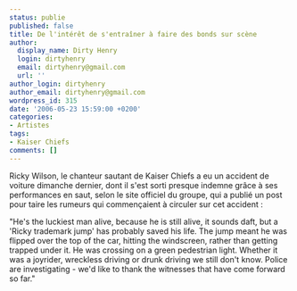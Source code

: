 ```yaml
---
status: publie
published: false
title: De l'intérêt de s'entraîner à faire des bonds sur scène
author:
  display_name: Dirty Henry
  login: dirtyhenry
  email: dirtyhenry@gmail.com
  url: ''
author_login: dirtyhenry
author_email: dirtyhenry@gmail.com
wordpress_id: 315
date: '2006-05-23 15:59:00 +0200'
categories:
- Artistes
tags:
- Kaiser Chiefs
comments: []
---
```

Ricky Wilson, le chanteur sautant de Kaiser Chiefs a eu un accident de voiture dimanche dernier, dont il s'est sorti presque indemne grâce à ses performances en saut, selon le site officiel du groupe, qui a publié un post pour taire les rumeurs qui commençaient à circuler sur cet accident :

<quote>"He's the luckiest man alive, because he is still alive, it sounds daft, but a 'Ricky trademark jump' has probably saved his life. The jump meant he was flipped over the top of the car, hitting the windscreen, rather than getting trapped under it. He was crossing on a green pedestrian light. Whether it was a joyrider, wreckless driving or drunk driving we still don't know. Police are investigating - we'd like to thank the witnesses that have come forward so far."</quote>
